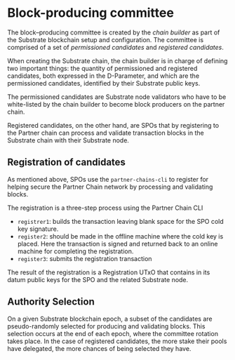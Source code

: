 # Block-producing committee

The block–producing committee is created by the _chain builder_ as part of the Substrate blockchain setup and configuration. The committee is comprised of a set of _permissioned candidates_ and _registered candidates_.

When creating the Substrate chain, the chain builder is in charge of defining two important things: the quantity of permissioned and registered candidates, both expressed in the D-Parameter, and which are the permissioned candidates, identified by their Substrate public keys.

The permissioned candidates are Substrate node validators who have to be white-listed by the chain builder to become block producers on the partner chain.

Registered candidates, on the other hand, are SPOs that by registering to the Partner chain can process and validate transaction blocks in the Substrate chain with their Substrate node.

## Registration of candidates
As mentioned above, SPOs use the `partner-chains-cli` to register for helping secure the Partner Chain network by processing and validating blocks.

The registration is a three-step process using the Partner Chain CLI
- `registrer1`: builds the transaction leaving blank space for the SPO cold key signature.
- `register2`: should be made in the offline machine where the cold key is placed. Here the transaction is signed and returned back to an online machine for completing the registration.
- `register3`: submits the registration transaction

The result of the registration is a Registration UTxO that contains in its datum public keys for the SPO and the related Substrate node.

## Authority Selection

On a given Substrate blockchain epoch, a subset of the candidates are pseudo-randomly selected for producing and validating blocks. This selection occurs at the end of each epoch, where the committee rotation takes place. In the case of registered candidates, the more stake their pools have delegated, the more chances of being selected they have.
